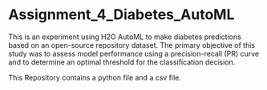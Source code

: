 # Assignment_4_Diabetes_AutoML
This is an experiment using H2O AutoML to make diabetes predictions based on an open-source repository dataset. The primary objective of this study was to assess model performance using a precision-recall (PR) curve and to determine an optimal threshold for the classification decision.

This Repository contains a python file and a csv file.
